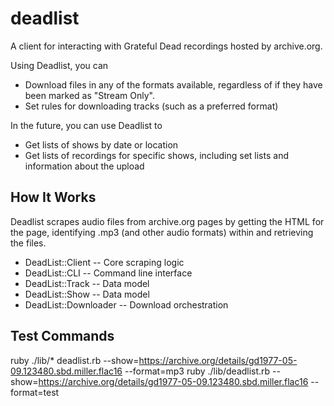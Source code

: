 # deadlist
A client for interacting with Grateful Dead recordings hosted by archive.org.

Using Deadlist, you can
* Download files in any of the formats available, regardless of if they have been marked as "Stream Only".
* Set rules for downloading tracks (such as a preferred format)

In the future, you can use Deadlist to
* Get lists of shows by date or location
* Get lists of recordings for specific shows, including set lists and information about the upload

## How It Works
Deadlist scrapes audio files from archive.org pages by getting the HTML for the page, identifying .mp3 (and other audio formats) within and retrieving the files.

* DeadList::Client       -- Core scraping logic
* DeadList::CLI          -- Command line interface  
* DeadList::Track        -- Data model
* DeadList::Show         -- Data model
* DeadList::Downloader   -- Download orchestration

## Test Commands
ruby ./lib/* deadlist.rb --show=https://archive.org/details/gd1977-05-09.123480.sbd.miller.flac16 --format=mp3
ruby ./lib/deadlist.rb --show=https://archive.org/details/gd1977-05-09.123480.sbd.miller.flac16 --format=test